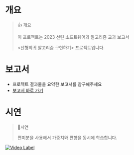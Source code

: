 # 개요
> 👍 개요
>
> 이 프로젝트는 2023 선린 소프트웨어과 알고리즘 교과 보고서
> 
> <선형회귀 알고리즘 구현하기> 프로젝트입니다.

# 보고서
- 프로젝트 결과물을 요약한 보고서를 참구해주세요
- [보고서 바로 가기](https://drive.google.com/file/d/1QWMVIBJR9zNJgvc8ijhUzFry4pnmsS9p/view?usp=sharing)

# 시연
> 📍시연
> 
> 편미분을 사용해서 가중치와 편향을 동시에 학습합니다.
>

[![Video Label](http://img.youtube.com/vi/BTZ6FsfBSIo/0.jpg)](https://youtu.be/BTZ6FsfBSIo)